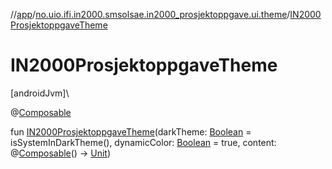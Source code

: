 //[app](../../index.md)/[no.uio.ifi.in2000.smsolsae.in2000_prosjektoppgave.ui.theme](index.md)/[IN2000ProsjektoppgaveTheme](-i-n2000-prosjektoppgave-theme.md)

# IN2000ProsjektoppgaveTheme

[androidJvm]\

@[Composable](https://developer.android.com/reference/kotlin/androidx/compose/runtime/Composable.html)

fun [IN2000ProsjektoppgaveTheme](-i-n2000-prosjektoppgave-theme.md)(darkTheme: [Boolean](https://kotlinlang.org/api/latest/jvm/stdlib/kotlin/-boolean/index.html) = isSystemInDarkTheme(), dynamicColor: [Boolean](https://kotlinlang.org/api/latest/jvm/stdlib/kotlin/-boolean/index.html) = true, content: @[Composable](https://developer.android.com/reference/kotlin/androidx/compose/runtime/Composable.html)() -&gt; [Unit](https://kotlinlang.org/api/latest/jvm/stdlib/kotlin/-unit/index.html))

